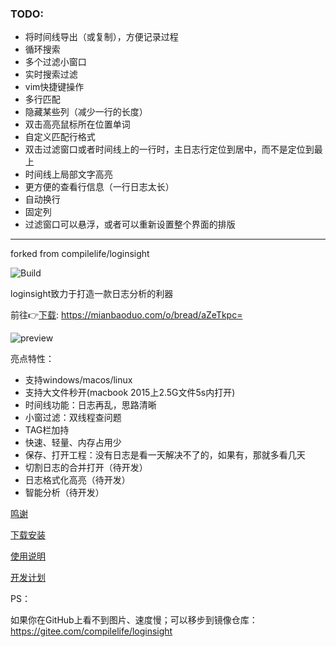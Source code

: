 ### TODO:

* 将时间线导出（或复制），方便记录过程
* 循环搜索
* 多个过滤小窗口
* 实时搜索过滤
* vim快捷键操作
* 多行匹配
* 隐藏某些列（减少一行的长度）
* 双击高亮鼠标所在位置单词
* 自定义匹配行格式
* 双击过滤窗口或者时间线上的一行时，主日志行定位到居中，而不是定位到最上
* 时间线上局部文字高亮
* 更方便的查看行信息（一行日志太长）
* 自动换行
* 固定列
* 过滤窗口可以悬浮，或者可以重新设置整个界面的排版


--------------------------------------------------------------
forked from compilelife/loginsight

![Build](https://github.com/compilelife/loginsight/workflows/Build/badge.svg)

loginsight致力于打造一款日志分析的利器

前往👉[下载](https://mianbaoduo.com/o/bread/aZeTkpc=): https://mianbaoduo.com/o/bread/aZeTkpc=

![preview](https://s1.ax1x.com/2020/06/26/Ns3XGQ.png)

亮点特性：

- 支持windows/macos/linux
- 支持大文件秒开(macbook 2015上2.5G文件5s内打开)
- 时间线功能：日志再乱，思路清晰
- 小窗过滤：双线程查问题
- TAG栏加持
- 快速、轻量、内存占用少
- 保存、打开工程：没有日志是看一天解决不了的，如果有，那就多看几天
- 切割日志的合并打开（待开发）
- 日志格式化高亮（待开发）
- 智能分析（待开发）



[鸣谢](https://github.com/compilelife/loginsight/wiki)

[下载安装](https://github.com/compilelife/loginsight/wiki/下载安装)

[使用说明](https://github.com/compilelife/loginsight/wiki/使用说明)

[开发计划](https://github.com/compilelife/loginsight/projects/1)



PS：

如果你在GitHub上看不到图片、速度慢；可以移步到镜像仓库：https://gitee.com/compilelife/loginsight

